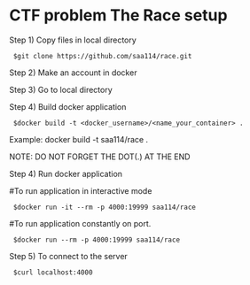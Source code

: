 # CTF problem The Race setup

Step 1) Copy files in local directory

     $git clone https://github.com/saa114/race.git

Step 2) Make an account in docker 

Step 3) Go to local directory

Step 4) Build docker application

     $docker build -t <docker_username>/<name_your_container> .

Example: docker build -t saa114/race . 

NOTE: DO NOT FORGET THE DOT(.) AT THE END

Step 4) Run docker application 
  
  #To run application in interactive mode
     
     $docker run -it --rm -p 4000:19999 saa114/race

  #To run application constantly on port.

     $docker run --rm -p 4000:19999 saa114/race
Step 5) To connect to the server

     $curl localhost:4000

      

